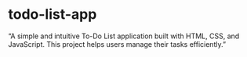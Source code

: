 # todo-list-app
“A simple and intuitive To-Do List application built with HTML, CSS, and JavaScript. This project helps users manage their tasks efficiently.”
